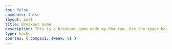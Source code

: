 ```yaml
---
toc: false
comments: false
layout: post
title: Breakout Game
description: This is a breakout game made my Shaurya. Use the space bar to spawn in a ball, and break all the Blocks to win!
type: hacks
courses: { compsci: {week: 0} }
---
```


<!DOCTYPE html>
<html>
<head>
  <title>Basic Breakout HTML Game</title>
  <meta charset="UTF-8">
  <style>
  html, body {
    height: 100%;
    margin: 0;
  }

  body {
    background: black;
    display: flex;
    align-items: center;
    justify-content: center;
  }
  </style>
</head>
<body>
<canvas width="400" height="500" id="game"></canvas>
<script>
const canvas = document.getElementById('game');
const context = canvas.getContext('2d');

// each row is 14 bricks long. the level consists of 6 blank rows then 8 rows
// of 4 colors: red, orange, green, and yellow
const level1 = [
  [],
  [],
  [],
  [],
  [],
  [],
  ['R','R','R','R','R','R','R','R','R','R','R','R','R','R'],
  ['R','R','R','R','R','R','R','R','R','R','R','R','R','R'],
  ['O','O','O','O','O','O','O','O','O','O','O','O','O','O'],
  ['O','O','O','O','O','O','O','O','O','O','O','O','O','O'],
  ['G','G','G','G','G','G','G','G','G','G','G','G','G','G'],
  ['G','G','G','G','G','G','G','G','G','G','G','G','G','G'],
  ['Y','Y','Y','Y','Y','Y','Y','Y','Y','Y','Y','Y','Y','Y'],
  ['Y','Y','Y','Y','Y','Y','Y','Y','Y','Y','Y','Y','Y','Y']
];

// create a mapping between color short code (R, O, G, Y) and color name
const colorMap = {
  'R': 'red',
  'O': 'orange',
  'G': 'green',
  'Y': 'yellow'
};

// use a 2px gap between each brick
const brickGap = 2;
const brickWidth = 25;
const brickHeight = 12;

// the wall width takes up the remaining space of the canvas width. with 14 bricks
// and 13 2px gaps between them, thats: 400 - (14 * 25 + 2 * 13) = 24px. so each
// wall will be 12px
const wallSize = 12;
const bricks = [];

// create the level by looping over each row and column in the level1 array
// and creating an object with the bricks position (x, y) and color
for (let row = 0; row < level1.length; row++) {
  for (let col = 0; col < level1[row].length; col++) {
    const colorCode = level1[row][col];

    bricks.push({
      x: wallSize + (brickWidth + brickGap) * col,
      y: wallSize + (brickHeight + brickGap) * row,
      color: colorMap[colorCode],
      width: brickWidth,
      height: brickHeight
    });
  }
}

const paddle = {
  // place the paddle horizontally in the middle of the screen
  x: canvas.width / 2 - brickWidth / 2,
  y: 440,
  width: brickWidth,
  height: brickHeight,

  // paddle x velocity
  dx: 0
};

const ball = {
  x: 130,
  y: 260,
  width: 5,
  height: 5,

  // how fast the ball should go in either the x or y direction
  speed: 2,

  // ball velocity
  dx: 0,
  dy: 0
};

// check for collision between two objects using axis-aligned bounding box (AABB)
// @see https://developer.mozilla.org/en-US/docs/Games/Techniques/2D_collision_detection
function collides(obj1, obj2) {
  return obj1.x < obj2.x + obj2.width &&
         obj1.x + obj1.width > obj2.x &&
         obj1.y < obj2.y + obj2.height &&
         obj1.y + obj1.height > obj2.y;
}

// game loop
function loop() {
  requestAnimationFrame(loop);
  context.clearRect(0,0,canvas.width,canvas.height);

  // move paddle by it's velocity
  paddle.x += paddle.dx;

  // prevent paddle from going through walls
  if (paddle.x < wallSize) {
    paddle.x = wallSize
  }
  else if (paddle.x + brickWidth > canvas.width - wallSize) {
    paddle.x = canvas.width - wallSize - brickWidth;
  }

  // move ball by it's velocity
  ball.x += ball.dx;
  ball.y += ball.dy;

  // prevent ball from going through walls by changing its velocity
  // left & right walls
  if (ball.x < wallSize) {
    ball.x = wallSize;
    ball.dx *= -1;
  }
  else if (ball.x + ball.width > canvas.width - wallSize) {
    ball.x = canvas.width - wallSize - ball.width;
    ball.dx *= -1;
  }
  // top wall
  if (ball.y < wallSize) {
    ball.y = wallSize;
    ball.dy *= -1;
  }

  // reset ball if it goes below the screen
  if (ball.y > canvas.height) {
    ball.x = 130;
    ball.y = 260;
    ball.dx = 0;
    ball.dy = 0;
  }

  // check to see if ball collides with paddle. if they do change y velocity
  if (collides(ball, paddle)) {
    ball.dy *= -1;

    // move ball above the paddle otherwise the collision will happen again
    // in the next frame
    ball.y = paddle.y - ball.height;
  }

  // check to see if ball collides with a brick. if it does, remove the brick
  // and change the ball velocity based on the side the brick was hit on
  for (let i = 0; i < bricks.length; i++) {
    const brick = bricks[i];

    if (collides(ball, brick)) {
      // remove brick from the bricks array
      bricks.splice(i, 1);

      // ball is above or below the brick, change y velocity
      // account for the balls speed since it will be inside the brick when it
      // collides
      if (ball.y + ball.height - ball.speed <= brick.y ||
          ball.y >= brick.y + brick.height - ball.speed) {
        ball.dy *= -1;
      }
      // ball is on either side of the brick, change x velocity
      else {
        ball.dx *= -1;
      }

      break;
    }
  }

  // draw walls
  context.fillStyle = 'lightgrey';
  context.fillRect(0, 0, canvas.width, wallSize);
  context.fillRect(0, 0, wallSize, canvas.height);
  context.fillRect(canvas.width - wallSize, 0, wallSize, canvas.height);

  // draw ball if it's moving
  if (ball.dx || ball.dy) {
    context.fillRect(ball.x, ball.y, ball.width, ball.height);
  }

  // draw bricks
  bricks.forEach(function(brick) {
    context.fillStyle = brick.color;
    context.fillRect(brick.x, brick.y, brick.width, brick.height);
  });

  // draw paddle
  context.fillStyle = 'cyan';
  context.fillRect(paddle.x, paddle.y, paddle.width, paddle.height);
}

// listen to keyboard events to move the paddle
document.addEventListener('keydown', function(e) {
  // left arrow key
  if (e.which === 37) {
    paddle.dx = -3;
  }
  // right arrow key
  else if (e.which === 39) {
    paddle.dx = 3;
  }

  // space key
  // if they ball is not moving, we can launch the ball using the space key. ball
  // will move towards the bottom right to start
  if (ball.dx === 0 && ball.dy === 0 && e.which === 32) {
    ball.dx = ball.speed;
    ball.dy = ball.speed;
  }
});

// listen to keyboard events to stop the paddle if key is released
document.addEventListener('keyup', function(e) {
  if (e.which === 37 || e.which === 39) {
    paddle.dx = 0;
  }
});
<html>
<head>
  html, body {
    height: 100%;
    margin: 0;
  }

  body {
    background: black;
    display: flex;
    align-items: center;
    justify-content: center;
  }
  </style>
</head>
<body>
<canvas width="400" height="500" id="game"></canvas>
<script>
const canvas = document.getElementById('game');
const context = canvas.getContext('2d');

let score = 0; // Variable to keep track of player's score

// Each row is 14 bricks long. the level consists of 6 blank rows then 8 rows
// of 4 colors: red, orange, green, and yellow
const level1 = [
  [],
  [],
  [],
  [],
  [],
  [],
  ['R','R','R','R','R','R','R','R','R','R','R','R','R','R'],
  ['R','R','R','R','R','R','R','R','R','R','R','R','R','R'],
  ['O','O','O','O','O','O','O','O','O','O','O','O','O','O'],
  ['O','O','O','O','O','O','O','O','O','O','O','O','O','O'],
  ['G','G','G','G','G','G','G','G','G','G','G','G','G','G'],
  ['G','G','G','G','G','G','G','G','G','G','G','G','G','G'],
  ['Y','Y','Y','Y','Y','Y','Y','Y','Y','Y','Y','Y','Y','Y'],
  ['Y','Y','Y','Y','Y','Y','Y','Y','Y','Y','Y','Y','Y','Y']
];

// Create a mapping between color short code (R, O, G, Y) and color name
const colorMap = {
  'R': 'red',
  'O': 'orange',
  'G': 'green',
  'Y': 'yellow'
};

// Use a 2px gap between each brick
const brickGap = 2;
const brickWidth = 25;
const brickHeight = 12;

// The wall width takes up the remaining space of the canvas width. with 14 bricks
// and 13 2px gaps between them, that's: 400 - (14 * 25 + 2 * 13) = 24px. so each
// wall will be 12px
const wallSize = 12;
const bricks = [];

// Create the level by looping over each row and column in the level1 array
// and creating an object with the bricks position (x, y) and color
for (let row = 0; row < level1.length; row++) {
  for (let col = 0; col < level1[row].length; col++) {
    const colorCode = level1[row][col];

    bricks.push({
      x: wallSize + (brickWidth + brickGap) * col,
      y: wallSize + (brickHeight + brickGap) * row,
      color: colorMap[colorCode],
      width: brickWidth,
      height: brickHeight
    });
  }
}

const paddle = {
  // Place the paddle horizontally in the middle of the screen
  x: canvas.width / 2 - brickWidth / 2,
  y: 440,
  width: brickWidth,
  height: brickHeight,

  // Paddle x velocity
  dx: 0
};

const ball = {
  x: 130,
  y: 260,
  width: 5,
  height: 5,

  // How fast the ball should go in either the x or y direction
  speed: 2,

  // Ball velocity
  dx: 0,
  dy: 0
};

// Check for collision between two objects using axis-aligned bounding box (AABB)
function collides(obj1, obj2) {
  return obj1.x < obj2.x + obj2.width &&
         obj1.x + obj1.width > obj2.x &&
         obj1.y < obj2.y + obj2.height &&
         obj1.y + obj1.height > obj2.y;
}

// Game loop
function loop() {
  requestAnimationFrame(loop);
  context.clearRect(0,0,canvas.width,canvas.height);

  // Move paddle by its velocity
  paddle.x += paddle.dx;

  // Prevent paddle from going through walls
  if (paddle.x < wallSize) {
    paddle.x = wallSize
  }
  else if (paddle.x + brickWidth > canvas.width - wallSize) {
    paddle.x = canvas.width - wallSize - brickWidth;
  }

  // Move ball by its velocity
  ball.x += ball.dx;
  ball.y += ball.dy;

  // Prevent ball from going through walls by changing its velocity
  // Left & right walls
  if (ball.x < wallSize) {
    ball.x = wallSize;
    ball.dx *= -1;
  }
  else if (ball.x + ball.width > canvas.width - wallSize) {
    ball.x = canvas.width - wallSize - ball.width;
    ball.dx *= -1;
  }
  // Top wall
  if (ball.y < wallSize) {
    ball.y = wallSize;
    ball.dy *= -1;
  }

  // Reset ball if it goes below the screen
  if (ball.y > canvas.height) {
    ball.x = 130;
    ball.y = 260;
    ball.dx = 0;
    ball.dy = 0;
  }

  // Check to see if ball collides with paddle. if they do change y velocity
  if (collides(ball, paddle)) {
    ball.dy *= -1;

    // Move ball above the paddle otherwise the collision will happen again
    // in the next frame
    ball.y = paddle.y - ball.height;
  }

  // Check to see if ball collides with a brick. if it does, remove the brick
  // and change the ball velocity based on the side the brick was hit on
  for (let i = 0; i < bricks.length; i++) {
    const brick = bricks[i];

    if (collides(ball, brick)) {
      // Remove brick from the bricks array
      bricks.splice(i, 1);
      score += 10; // Increase score when a brick is hit and removed
      break;
    }
  }

  // Draw walls
  context.fillStyle = '







// start the game
requestAnimationFrame(loop);
</script>
</body>
</html>
